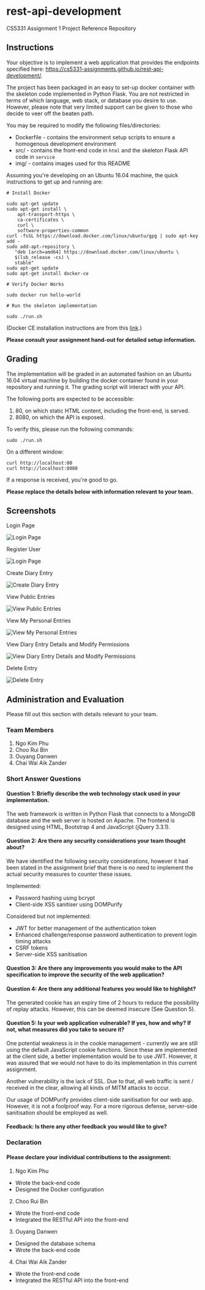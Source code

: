 # rest-api-development

CS5331 Assignment 1 Project Reference Repository

## Instructions

Your objective is to implement a web application that provides the endpoints
specified here: https://cs5331-assignments.github.io/rest-api-development/.

The project has been packaged in an easy to set-up docker container with the
skeleton code implemented in Python Flask. You are not restricted in terms of
which language, web stack, or database you desire to use. However, please note
that very limited support can be given to those who decide to veer off the
beaten path.

You may be required to modify the following files/directories:

- Dockerfile - contains the environment setup scripts to ensure a homogenous
  development environment
- src/ - contains the front-end code in `html` and the skeleton Flask API code
  in `service`
- img/ - contains images used for this README

Assuming you're developing on an Ubuntu 16.04 machine, the quick instructions
to get up and running are:

```
# Install Docker

sudo apt-get update
sudo apt-get install \
    apt-transport-https \
    ca-certificates \
    curl \
    software-properties-common
curl -fsSL https://download.docker.com/linux/ubuntu/gpg | sudo apt-key add -
sudo add-apt-repository \
   "deb [arch=amd64] https://download.docker.com/linux/ubuntu \
   $(lsb_release -cs) \
   stable"
sudo apt-get update
sudo apt-get install docker-ce

# Verify Docker Works

sudo docker run hello-world

# Run the skeleton implementation

sudo ./run.sh
```

(Docker CE installation instructions are from this
[link](https://docs.docker.com/install/linux/docker-ce/ubuntu/#install-using-the-repository).)

**Please consult your assignment hand-out for detailed setup information.**

## Grading

The implementation will be graded in an automated fashion on an Ubuntu 16.04
virtual machine by building the docker container found in your repository and
running it. The grading script will interact with your API.

The following ports are expected to be accessible:

1. 80, on which static HTML content, including the front-end, is served.
2. 8080, on which the API is exposed.

To verify this, please run the following commands:

```
sudo ./run.sh
```

On a different window:

```
curl http://localhost:80
curl http://localhost:8080
```

If a response is received, you're good to go.

**Please replace the details below with information relevant to your team.**

## Screenshots

Login Page

![Login Page](./img/login.png)

Register User

![Login Page](./img/register.png)

Create Diary Entry

![Create Diary Entry](./img/createentry.png)

View Public Entries

![View Public Entries](./img/viewpublicentries.png)

View My Personal Entries

![View My Personal Entries](./img/viewmyentries.png)

View Diary Entry Details and Modify Permissions

![View Diary Entry Details and Modify Permissions](./img/viewentrydialog.png)

Delete Entry

![Delete Entry](./img/deleteentry.png)

## Administration and Evaluation

Please fill out this section with details relevant to your team.

### Team Members

1. Ngo Kim Phu
2. Choo Rui Bin
3. Ouyang Danwen
4. Chai Wai Aik Zander

### Short Answer Questions

#### Question 1: Briefly describe the web technology stack used in your implementation.

The web framework is written in Python Flask that connects to a MongoDB database and the web server is hosted on Apache.
The frontend is designed using HTML, Bootstrap 4 and JavaScript (jQuery 3.3.1).

#### Question 2: Are there any security considerations your team thought about?

We have identified the following security considerations, however it had been stated in the assignment brief that there is no need to implement the actual security measures to counter these issues.

Implemented:
- Password hashing using bcrypt
- Client-side XSS sanitiser using DOMPurify

Considered but not implemented:
- JWT for better management of the authentication token
- Enhanced challenge/response password authentication to prevent login timing attacks
- CSRF tokens
- Server-side XSS sanitisation

#### Question 3: Are there any improvements you would make to the API specification to improve the security of the web application?



#### Question 4: Are there any additional features you would like to highlight?

The generated cookie has an expiry time of 2 hours to reduce the possibility of replay attacks. However, this can be deemed insecure (See Question 5).

#### Question 5: Is your web application vulnerable? If yes, how and why? If not, what measures did you take to secure it?

One potential weakness is in the cookie management - currently we are still using the default JavaScript cookie functions. Since these are implemented at the client side, a better implementation would be to use JWT. However, it was assured that we would not have to do its implementation in this current assignment.

Another vulnerability is the lack of SSL. Due to that, all web traffic is sent / received in the clear, allowing all kinds of MITM attacks to occur.

Our usage of DOMPurify provides client-side sanitisation for our web app. However, it is not a foolproof way. For a more rigorous defense, server-side sanitisation should be employed as well.

#### Feedback: Is there any other feedback you would like to give?

### Declaration

#### Please declare your individual contributions to the assignment:

1. Ngo Kim Phu
  - Wrote the back-end code
  - Designed the Docker configuration
2. Choo Rui Bin
  - Wrote the front-end code
  - Integrated the RESTful API into the front-end
3. Ouyang Danwen
  - Designed the database schema
  - Wrote the back-end code
4. Chai Wai Aik Zander
  - Wrote the front-end code
  - Integrated the RESTful API into the front-end